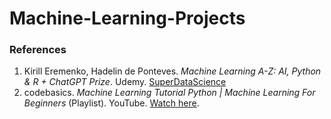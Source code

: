 # Machine-Learning-Projects
### References

1. Kirill Eremenko, Hadelin de Ponteves. *Machine Learning A-Z: AI, Python & R + ChatGPT Prize*. Udemy. [SuperDataScience](www.superdatascience.com)
2. codebasics. *Machine Learning Tutorial Python | Machine Learning For Beginners* (Playlist). YouTube. [Watch here](https://www.youtube.com/watch?v=gmvvaobm7eQ&list=PLeo1K3hjS3uvCeTYTeyfe0-rN5r8zn9rw).

